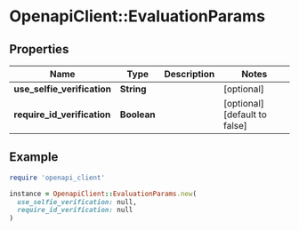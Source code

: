 # OpenapiClient::EvaluationParams

## Properties

| Name | Type | Description | Notes |
| ---- | ---- | ----------- | ----- |
| **use_selfie_verification** | **String** |  | [optional] |
| **require_id_verification** | **Boolean** |  | [optional][default to false] |

## Example

```ruby
require 'openapi_client'

instance = OpenapiClient::EvaluationParams.new(
  use_selfie_verification: null,
  require_id_verification: null
)
```

